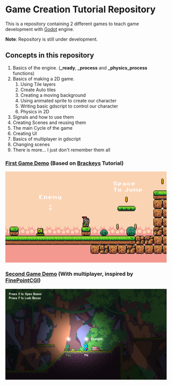# Game Creation Tutorial Repository

This is a repository containing 2 different games to teach game development with [Godot](https://godotengine.org/) engine.

**Note**: Repository is still under development.

## Concepts in this repository

1. Basics of the engine. (**_ready**, **_process** and **_physics_process** functions)
2. Basics of making a 2D game.
   1. Using Tile layers
   2. Create Auto tiles
   3. Creating a moving background
   4. Using animated sprite to create our character
   5. Writing basic gdscript to control our character
   6. Physics in 2D
3. Signals and how to use them
4. Creating Scenes and reusing them
5. The main Cycle of the game
6. Creating UI
7. Basics of multiplayer in gdscript
8. Changing scenes
9. There is more... I just don't remember them all

### [First Game Demo](./2d_platformer) (Based on [Brackeys](https://www.youtube.com/watch?v=LOhfqjmasi0) Tutorial)

![Brackeys game](./2d_platformer/demo.png)

### [Second Game Demo](./chest_choose) (With multiplayer, inspired by [FinePointCGI](https://www.youtube.com/watch?v=e0JLO_5UgQo&ab_channel=FinePointCGI))

![Brackeys game](./chest_choose/demo.png)
